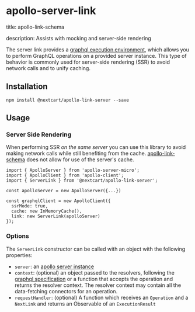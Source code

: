 # apollo-server-link

title: apollo-link-schema

description: Assists with mocking and server-side rendering

The server link provides a [graphql execution environment](http://graphql.org/graphql-js/graphql/#graphql), which allows you to perform GraphQL operations on a provided server instance. This type of behavior is commonly used for server-side rendering (SSR) to avoid network calls and to unify caching.

## Installation

`npm install @nextcart/apollo-link-server --save`

## Usage

### Server Side Rendering

When performing SSR _on the same server_ you can use this library to avoid making network calls while still benefiting from the cache. [apollo-link-schema](https://www.npmjs.com/package/apollo-link-schema) does not allow for use of the server's cache.

    import { ApolloServer } from 'apollo-server-micro';
    import { ApolloClient } from 'apollo-client';
    import { ServerLink } from '@nextcart/apollo-link-server';

    const apolloServer = new ApolloServer({...})

    const graphqlClient = new ApolloClient({
      ssrMode: true,
      cache: new InMemoryCache(),
      link: new ServerLink(apolloServer)
    });

### Options

The `ServerLink` constructor can be called with an object with the following properties:

- `server`: an [apollo server instance](https://www.npmjs.com/package/apollo-server)
- `context`: (optional) an object passed to the resolvers, following the [graphql specification](http://graphql.org/learn/execution/#root-fields-resolvers) or a function that accepts the operation and returns the resolver context. The resolver context may contain all the data-fetching connectors for an operation.
- `requestHandler`: (optional) A function which receives an `Operation` and a `NextLink` and returns an Observable of an `ExecutionResult`
